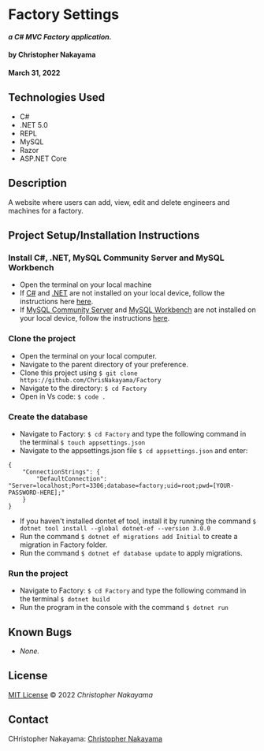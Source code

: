 # **Factory Settings**
#### _a C# MVC Factory application._

#### by **Christopher Nakayama**
#### March 31, 2022

## Technologies Used
- C#
- .NET 5.0
- REPL
- MySQL
- Razor
- ASP.NET Core


## Description
A website where users can add, view, edit and delete engineers and machines for a factory.

## Project Setup/Installation Instructions

### Install C#, .NET, MySQL Community Server and MySQL Workbench
- Open the terminal on your local machine
- If [C#](https://docs.microsoft.com/en-us/dotnet/csharp/) and [.NET](https://docs.microsoft.com/en-us/dotnet/) are not installed on your local device, follow the instructions here [here](https://www.learnhowtoprogram.com/c-and-net-part-time/getting-started-with-c/installing-c-and-net).
- If [MySQL Community Server](https://dev.mysql.com/downloads/mysql/) and [MySQL Workbench](https://www.mysql.com/products/workbench/) are not installed on your local device, follow the instructions [here](https://www.learnhowtoprogram.com/c-and-net-part-time/getting-started-with-c/installing-and-configuring-mysql).


### Clone the project
- Open the terminal on your local computer.
- Navigate to the parent directory of your preference.
- Clone this project using `$ git clone https://github.com/ChrisNakayama/Factory `
- Navigate to the directory: ```$ cd Factory```
- Open in Vs code: ```$ code .```

### Create the database
- Navigate to Factory: ```$ cd Factory``` and type the following command in the terminal ```$ touch appsettings.json```
- Navigate to the appsettings.json file ```$ cd appsettings.json``` and enter:
```
{
    "ConnectionStrings": {
        "DefaultConnection": "Server=localhost;Port=3306;database=factory;uid=root;pwd=[YOUR-PASSWORD-HERE];"
    }
}
```
- If you haven't installed dontet ef tool, install it by running the command ```$ dotnet tool install --global dotnet-ef --version 3.0.0```
- Run the command ```$ dotnet ef migrations add Initial``` to create a migration in Factory folder.
- Run the command ```$ dotnet ef database update``` to apply migrations.


### Run the project
- Navigate to Factory: ```$ cd Factory``` and type the following command in the terminal ```$ dotnet build```
- Run the program in the console with the command ```$ dotnet run```

## Known Bugs
- _None._

## License
[MIT License](https://opensource.org/licenses/MIT) © 2022 _Christopher Nakayama_

## Contact
CHristopher Nakayama: [Christopher Nakayama](mailto:cnakayama@gmail.com)
